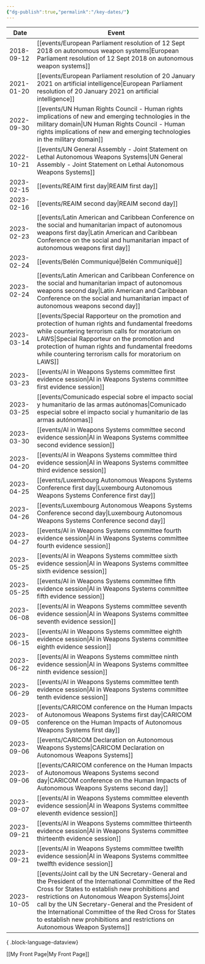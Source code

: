 ```yaml
---
{"dg-publish":true,"permalink":"/key-dates/"}
---
```


| Date       | Event                                                                                                                                                                                                                                                                                                                                                                                                                                         |
| ---------- | --------------------------------------------------------------------------------------------------------------------------------------------------------------------------------------------------------------------------------------------------------------------------------------------------------------------------------------------------------------------------------------------------------------------------------------------- |
| 2018-09-12 | <span class="more-text">[[events/European Parliament resolution of 12 Sept 2018 on autonomous weapon systems\|European Parliament resolution of 12 Sept 2018 on autonomous weapon systems]]</span>                                                                                                                                                                                                                                         |
| 2021-01-20 | <span class="more-text">[[events/European Parliament resolution of 20 January 2021 on artificial intelligence\|European Parliament resolution of 20 January 2021 on artificial intelligence]]</span>                                                                                                                                                                                                                                       |
| 2022-09-30 | <span class="more-text">[[events/UN Human Rights Council - Human rights implications of new and emerging technologies in the military domain\|UN Human Rights Council - Human rights implications of new and emerging technologies in the military domain]]</span>                                                                                                                                                                         |
| 2022-10-21 | <span class="more-text">[[events/UN General Assembly - Joint Statement on Lethal Autonomous Weapons Systems\|UN General Assembly - Joint Statement on Lethal Autonomous Weapons Systems]]</span>                                                                                                                                                                                                                                           |
| 2023-02-15 | <span class="more-text">[[events/REAIM first day\|REAIM first day]]</span>                                                                                                                                                                                                                                                                                                                                                                 |
| 2023-02-16 | <span class="more-text">[[events/REAIM second day\|REAIM second day]]</span>                                                                                                                                                                                                                                                                                                                                                               |
| 2023-02-23 | <span class="more-text">[[events/Latin American and Caribbean Conference on the social and humanitarian impact of autonomous weapons first day\|Latin American and Caribbean Conference on the social and humanitarian impact of autonomous weapons first day]]</span>                                                                                                                                                                     |
| 2023-02-24 | <span class="more-text">[[events/Belén Communiqué\|Belén Communiqué]]</span>                                                                                                                                                                                                                                                                                                                                                               |
| 2023-02-24 | <span class="more-text">[[events/Latin American and Caribbean Conference on the social and humanitarian impact of autonomous weapons second day\|Latin American and Caribbean Conference on the social and humanitarian impact of autonomous weapons second day]]</span>                                                                                                                                                                   |
| 2023-03-14 | <span class="more-text">[[events/Special Rapporteur on the promotion and protection of human rights and fundamental freedoms while countering terrorism calls for moratorium on LAWS\|Special Rapporteur on the promotion and protection of human rights and fundamental freedoms while countering terrorism calls for moratorium on LAWS]]</span>                                                                                         |
| 2023-03-23 | <span class="more-text">[[events/AI in Weapons Systems committee first evidence session\|AI in Weapons Systems committee first evidence session]]</span>                                                                                                                                                                                                                                                                                   |
| 2023-03-25 | <span class="more-text">[[events/Comunicado especial sobre el impacto social y humanitario de las armas autónomas\|Comunicado especial sobre el impacto social y humanitario de las armas autónomas]]</span>                                                                                                                                                                                                                               |
| 2023-03-30 | <span class="more-text">[[events/AI in Weapons Systems committee second evidence session\|AI in Weapons Systems committee second evidence session]]</span>                                                                                                                                                                                                                                                                                 |
| 2023-04-20 | <span class="more-text">[[events/AI in Weapons Systems committee third evidence session\|AI in Weapons Systems committee third evidence session]]</span>                                                                                                                                                                                                                                                                                   |
| 2023-04-25 | <span class="more-text">[[events/Luxembourg Autonomous Weapons Systems Conference first day\|Luxembourg Autonomous Weapons Systems Conference first day]]</span>                                                                                                                                                                                                                                                                           |
| 2023-04-26 | <span class="more-text">[[events/Luxembourg Autonomous Weapons Systems Conference second day\|Luxembourg Autonomous Weapons Systems Conference second day]]</span>                                                                                                                                                                                                                                                                         |
| 2023-04-27 | <span class="more-text">[[events/AI in Weapons Systems committee fourth evidence session\|AI in Weapons Systems committee fourth evidence session]]</span>                                                                                                                                                                                                                                                                                 |
| 2023-05-25 | <span class="more-text">[[events/AI in Weapons Systems committee sixth evidence session\|AI in Weapons Systems committee sixth evidence session]]</span>                                                                                                                                                                                                                                                                                   |
| 2023-05-25 | <span class="more-text">[[events/AI in Weapons Systems committee fifth evidence session\|AI in Weapons Systems committee fifth evidence session]]</span>                                                                                                                                                                                                                                                                                   |
| 2023-06-08 | <span class="more-text">[[events/AI in Weapons Systems committee seventh evidence session\|AI in Weapons Systems committee seventh evidence session]]</span>                                                                                                                                                                                                                                                                               |
| 2023-06-15 | <span class="more-text">[[events/AI in Weapons Systems committee eighth evidence session\|AI in Weapons Systems committee eighth evidence session]]</span>                                                                                                                                                                                                                                                                                 |
| 2023-06-22 | <span class="more-text">[[events/AI in Weapons Systems committee ninth evidence session\|AI in Weapons Systems committee ninth evidence session]]</span>                                                                                                                                                                                                                                                                                   |
| 2023-06-29 | <span class="more-text">[[events/AI in Weapons Systems committee tenth evidence session\|AI in Weapons Systems committee tenth evidence session]]</span>                                                                                                                                                                                                                                                                                   |
| 2023-09-05 | <span class="more-text">[[events/CARICOM conference on the Human Impacts of Autonomous Weapons Systems first day\|CARICOM conference on the Human Impacts of Autonomous Weapons Systems first day]]</span>                                                                                                                                                                                                                                 |
| 2023-09-06 | <span class="more-text">[[events/CARICOM Declaration on Autonomous Weapons Systems\|CARICOM Declaration on Autonomous Weapons Systems]]</span>                                                                                                                                                                                                                                                                                             |
| 2023-09-06 | <span class="more-text">[[events/CARICOM conference on the Human Impacts of Autonomous Weapons Systems second day\|CARICOM conference on the Human Impacts of Autonomous Weapons Systems second day]]</span>                                                                                                                                                                                                                               |
| 2023-09-07 | <span class="more-text">[[events/AI in Weapons Systems committee eleventh evidence session\|AI in Weapons Systems committee eleventh evidence session]]</span>                                                                                                                                                                                                                                                                             |
| 2023-09-21 | <span class="more-text">[[events/AI in Weapons Systems committee thirteenth evidence session\|AI in Weapons Systems committee thirteenth evidence session]]</span>                                                                                                                                                                                                                                                                         |
| 2023-09-21 | <span class="more-text">[[events/AI in Weapons Systems committee twelfth evidence session\|AI in Weapons Systems committee twelfth evidence session]]</span>                                                                                                                                                                                                                                                                               |
| 2023-10-05 | <span class="more-text">[[events/Joint call by the UN Secretary-General and the President of the International Committee of the Red Cross for States to establish new prohibitions and restrictions on Autonomous Weapon Systems\|Joint call by the UN Secretary-General and the President of the International Committee of the Red Cross for States to establish new prohibitions and restrictions on Autonomous Weapon Systems]]</span> |

{ .block-language-dataview}

[[My Front Page\|My Front Page]]